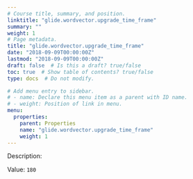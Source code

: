 ```yaml
---
# Course title, summary, and position.
linktitle: "glide.wordvector.upgrade_time_frame"
summary: ""
weight: 1
# Page metadata.
title: "glide.wordvector.upgrade_time_frame"
date: "2018-09-09T00:00:00Z"
lastmod: "2018-09-09T00:00:00Z"
draft: false  # Is this a draft? true/false
toc: true  # Show table of contents? true/false
type: docs  # Do not modify.

# Add menu entry to sidebar.
# - name: Declare this menu item as a parent with ID name.
# - weight: Position of link in menu.
menu:
  properties:
    parent: Properties
    name: "glide.wordvector.upgrade_time_frame"
    weight: 1
---
```


Description: 


Value: `180`